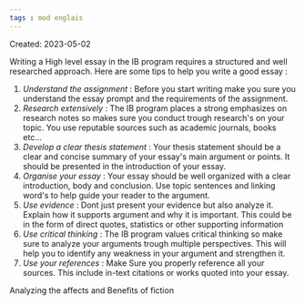```yaml
---
tags : mod englais
---
```

Created: 2023-05-02

Writing a High level essay in the IB program requires a structured and well researched approach. Here are some tips to help you write a good essay :
1. *Understand the assignment* : Before you start writing make you sure you understand the essay prompt and the requirements of the assignment. 
2. *Research extensively* : The IB program places a strong emphasizes on research notes so makes sure you conduct trough research's on your topic. You use reputable sources such as academic journals, books etc...
3. *Develop a clear thesis statement* : Your thesis statement should be a clear and concise summary of your essay's main argument or points. It should be presented in the introduction of your essay.
4. *Organise your essay* : Your essay should be well organized with a clear introduction, body and conclusion. Use topic sentences and linking word's to help guide your reader to the argument.
5. *Use evidence* : Dont just present your evidence but also analyze it. Explain how it supports argument and why it is important. This could be in the form of direct quotes, statistics or other supporting information
6. *Use critical thinking* : The IB program values critical thinking so make sure to analyze your arguments trough multiple perspectives. This will help you to identify any weakness in your argument and strengthen it.
7. *Use your references* : Make Sure you properly reference all your sources. This include in-text citations or works quoted into your essay. 

Analyzing the affects and Benefits of fiction